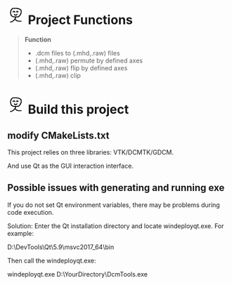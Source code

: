 # <img src="Resources/Images/DcmTools.png" width="40" > Project Functions

> **Function**
> - .dcm files to (.mhd,.raw) files
> - (.mhd,.raw) permute by defined axes
> - (.mhd,.raw) flip by defined axes
> - (.mhd,.raw) clip

# <img src="Resources/Images/DcmTools.png" width="40" > Build this project

## modify CMakeLists.txt

This project relies on three libraries: VTK/DCMTK/GDCM.

And use Qt as the GUI interaction interface.

## Possible issues with generating and running exe

If you do not set Qt environment variables, there may be problems during code execution.

Solution: Enter the Qt installation directory and locate windeployqt.exe. For example:

D:\DevTools\Qt\5.9\msvc2017_64\bin

Then call the windeployqt.exe:

windeployqt.exe D:\YourDirectory\DcmTools.exe













